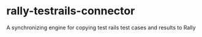 rally-testrails-connector
=========================

A synchronizing engine for copying test rails test cases and results to Rally
